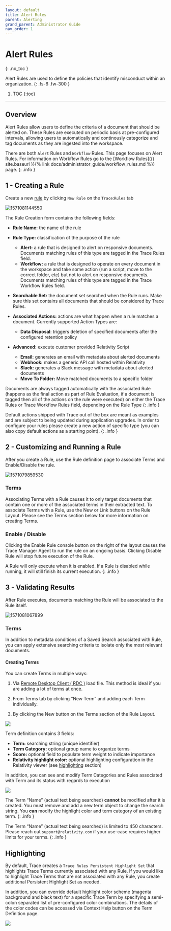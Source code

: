 ```yaml
---
layout: default
title: Alert Rules
parent: Alerting
grand_parent: Administrator Guide
nav_order: 1
---
```


# Alert Rules
{: .no_toc }


Alert Rules are used to define the policies that identify misconduct within an organization.
{: .fs-6 .fw-300 }

1. TOC
{:toc}

---

## Overview

Alert Rules allow users to define the criteria of a document that should be alerted on. These Rules are executed on periodic basis at pre-configured intervals, allowing users to automatically and continously categorize and tag documents as they are ingested into the workspace.

There are both `Alert` Rules and `Workflow` Rules. This page focuses on Alert Rules. For information on Workflow Rules go to the [Workflow Rules]({{ site.baseurl }}{% link docs/administrator_guide/workflow_rules.md %}) page.
{: .info }

## 1 - Creating a Rule

Create a new [rule](#_Glossary) by clicking `New Rule` on the `Trace`:`Rules` tab

![1571081144550](media/rules/1571081144550.png)

The Rule Creation form contains the following fields:

-   **Rule Name:** the name of the rule

- **Rule Type:** classification of the purpose of the rule

  -   **Alert:** a rule that is designed to alert on responsive documents. Documents matching rules of this type are tagged in the Trace Rules field.
  -   **Workflow:** a rule that is designed to operate on every document in the workspace and take some action (run a script, move to the correct folder, etc) but not to alert on responsive documents. Documents matching rules of this type are tagged in the Trace Workflow Rules field.

-   **Searchable Set:** the document set searched when the Rule runs. Make sure this set contains all documents that should be considered by Trace Rules.
    
-   **Associated Actions:** actions are what happen when a rule matches a document. Currently supported Action Types are:
    -   **Data Disposal**: triggers deletion of specified documents after the configured retention policy
-   **Advanced:** execute customer provided Relativity Script
    -   **Email:** generates an email with metadata about alerted documents
    -   **Webhook:** makes a generic API call hosted within Relativity
    -   **Slack:** generates a Slack message with metadata about alerted documents
    -   **Move To Folder:** Move matched documents to a specific folder

Documents are always tagged automatically with the associated Rule (happens as the final action as part of Rule Evaluation, if a document is tagged then all of the actions on the rule were executed) on either the Trace Rules or Trace Workflow Rules field, depending on the Rule Type
{: .info }

Default actions shipped with Trace out of the box are meant as examples and are subject to being updated during application upgrades. In order to configure your rules please create a new action of specific type (you can also copy default actions as a starting point).
{: .info }

## 2 - Customizing and Running a Rule

After you create a Rule, use the Rule definition page to associate Terms and Enable/Disable the rule.

![1571079859530](media/rules/1571079859530.png)

### Terms

Associating Terms with a Rule causes it to only target documents that contain one or more of the associated terms in their extracted text. To associate Terms with a Rule, use the New or Link buttons on the Rule Layout. Please see the Terms section below for more information on creating Terms.

### Enable / Disable

Clicking the Enable Rule console button on the right of the layout causes the Trace Manager Agent to run the rule on an ongoing basis. Clicking Disable Rule will stop future execution of the Rule.

A Rule will only execute when it is enabled. If a Rule is disabled while running, it will still finish its current execution.
{: .info }



## 3 - Validating Results

After Rule executes, documents matching the Rule will be associated to the Rule itself.

![1571081067899](media/rules/1571081067899.png)

### Terms

In addition to metadata conditions of a Saved Search associated with Rule, you can apply extensive searching criteria to isolate only the most relevant documents.

#### Creating Terms

You can create Terms in multiple ways:

1.  Via [Remote Desktop Client ( RDC )](https://help.relativity.com/9.6/Content/Relativity/Relativity_Desktop_Client/Relativity_Desktop_Client.htm) load file. This method is ideal if you are adding a lot of terms at once.
    
2.  From Terms tab by clicking “New Term” and adding each Term individually.

3.  By clicking the New button on the Terms section of the Rule Layout.

![](media/rules/e2a523416ac9607f8b2e9f42e2287e0f.png)

Term definition contains 3 fields:

-   **Term:** searching string (unique identifier)
-   **Term Category:** optional group name to organize terms
-   **Score:** optional field to populate term weight to indicate importance
-   **Relativity highlight color:** optional highlighting configuration in the
    Relativity viewer (see [highlighting](#highlighting) section)

In addition, you can see and modify Term Categories and Rules associated with Term and its status with regards to execution

![](media/rules/5b46e7806548749e50586196d43aa468.png)

The Term “Name” (actual text being searched) **cannot** be modified after it is created. You must remove and add a new term object to change the search string. You **can** modify the highlight color and term category of an existing term.
{: .info }

The Term “Name” (actual text being searched) is limited to 450 characters. Please reach out `support@relativity.com` if your use-case requires higher limits for your terms.
{: .info }

## Highlighting

By default, Trace creates a `Trace Rules Persistent Highlight Set` that highlights Trace Terms currently associated with any Rule. If you would like to highlight Trace Terms that are not associated with any Rule, you create additional Persistent Highlight Set as needed.

In addition, you can override default highlight color scheme (magenta background and black text) for a specific Trace Term by specifying a semi-colon separated list of pre-configured color combinations. The details of the color codes can be accessed via Context Help button on the Term Definition page.

![](media/rules/587ff246e9bf742376893bde0d0469ab.png)
